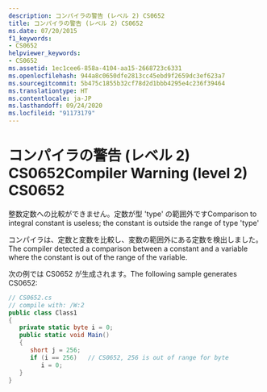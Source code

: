 ```yaml
---
description: コンパイラの警告 (レベル 2) CS0652
title: コンパイラの警告 (レベル 2) CS0652
ms.date: 07/20/2015
f1_keywords:
- CS0652
helpviewer_keywords:
- CS0652
ms.assetid: 1ec1cee6-858a-4104-aa15-2668723c6331
ms.openlocfilehash: 944a8c0650dfe2813cc45ebd9f2659dc3ef623a7
ms.sourcegitcommit: 5b475c1855b32cf78d2d1bbb4295e4c236f39464
ms.translationtype: HT
ms.contentlocale: ja-JP
ms.lasthandoff: 09/24/2020
ms.locfileid: "91173179"
---
```

# <a name="compiler-warning-level-2-cs0652"></a><span data-ttu-id="98b20-103">コンパイラの警告 (レベル 2) CS0652</span><span class="sxs-lookup"><span data-stu-id="98b20-103">Compiler Warning (level 2) CS0652</span></span>

<span data-ttu-id="98b20-104">整数定数への比較ができません。定数が型 'type' の範囲外です</span><span class="sxs-lookup"><span data-stu-id="98b20-104">Comparison to integral constant is useless; the constant is outside the range of type 'type'</span></span>  
  
 <span data-ttu-id="98b20-105">コンパイラは、定数と変数を比較し、変数の範囲外にある定数を検出しました。</span><span class="sxs-lookup"><span data-stu-id="98b20-105">The compiler detected a comparison between a constant and a variable where the constant is out of the range of the variable.</span></span>  
  
 <span data-ttu-id="98b20-106">次の例では CS0652 が生成されます。</span><span class="sxs-lookup"><span data-stu-id="98b20-106">The following sample generates CS0652:</span></span>  
  
```csharp  
// CS0652.cs  
// compile with: /W:2  
public class Class1  
{  
   private static byte i = 0;  
   public static void Main()  
   {  
      short j = 256;  
      if (i == 256)   // CS0652, 256 is out of range for byte  
         i = 0;  
   }  
}  
```
